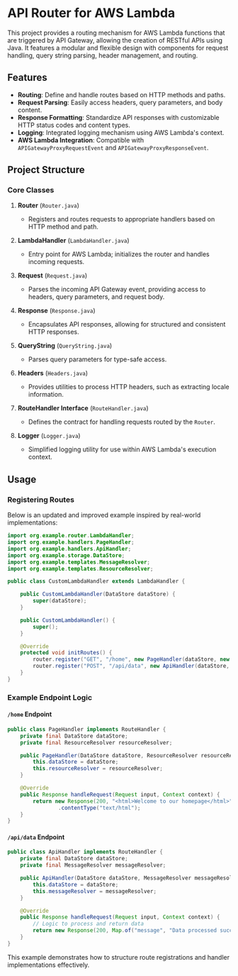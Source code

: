 
# API Router for AWS Lambda

This project provides a routing mechanism for AWS Lambda functions that are triggered by API Gateway, allowing the creation of RESTful APIs using Java. It features a modular and flexible design with components for request handling, query string parsing, header management, and routing.

## Features

- **Routing**: Define and handle routes based on HTTP methods and paths.
- **Request Parsing**: Easily access headers, query parameters, and body content.
- **Response Formatting**: Standardize API responses with customizable HTTP status codes and content types.
- **Logging**: Integrated logging mechanism using AWS Lambda's context.
- **AWS Lambda Integration**: Compatible with `APIGatewayProxyRequestEvent` and `APIGatewayProxyResponseEvent`.

## Project Structure

### Core Classes

1. **Router** (`Router.java`)
   - Registers and routes requests to appropriate handlers based on HTTP method and path.

2. **LambdaHandler** (`LambdaHandler.java`)
   - Entry point for AWS Lambda; initializes the router and handles incoming requests.

3. **Request** (`Request.java`)
   - Parses the incoming API Gateway event, providing access to headers, query parameters, and request body.

4. **Response** (`Response.java`)
   - Encapsulates API responses, allowing for structured and consistent HTTP responses.

5. **QueryString** (`QueryString.java`)
   - Parses query parameters for type-safe access.

6. **Headers** (`Headers.java`)
   - Provides utilities to process HTTP headers, such as extracting locale information.

7. **RouteHandler Interface** (`RouteHandler.java`)
   - Defines the contract for handling requests routed by the `Router`.

8. **Logger** (`Logger.java`)
   - Simplified logging utility for use within AWS Lambda's execution context.

## Usage

### Registering Routes

Below is an updated and improved example inspired by real-world implementations:

```java
import org.example.router.LambdaHandler;
import org.example.handlers.PageHandler;
import org.example.handlers.ApiHandler;
import org.example.storage.DataStore;
import org.example.templates.MessageResolver;
import org.example.templates.ResourceResolver;

public class CustomLambdaHandler extends LambdaHandler {

    public CustomLambdaHandler(DataStore dataStore) {
        super(dataStore);
    }

    public CustomLambdaHandler() {
        super();
    }

    @Override
    protected void initRoutes() {
        router.register("GET", "/home", new PageHandler(dataStore, new ResourceResolver()));
        router.register("POST", "/api/data", new ApiHandler(dataStore, new MessageResolver()));
    }
}
```

### Example Endpoint Logic

#### `/home` Endpoint
```java
public class PageHandler implements RouteHandler {
    private final DataStore dataStore;
    private final ResourceResolver resourceResolver;

    public PageHandler(DataStore dataStore, ResourceResolver resourceResolver) {
        this.dataStore = dataStore;
        this.resourceResolver = resourceResolver;
    }

    @Override
    public Response handleRequest(Request input, Context context) {
        return new Response(200, "<html>Welcome to our homepage</html>")
                .contentType("text/html");
    }
}
```

#### `/api/data` Endpoint
```java
public class ApiHandler implements RouteHandler {
    private final DataStore dataStore;
    private final MessageResolver messageResolver;

    public ApiHandler(DataStore dataStore, MessageResolver messageResolver) {
        this.dataStore = dataStore;
        this.messageResolver = messageResolver;
    }

    @Override
    public Response handleRequest(Request input, Context context) {
        // Logic to process and return data
        return new Response(200, Map.of("message", "Data processed successfully"));
    }
}
```

This example demonstrates how to structure route registrations and handler implementations effectively.
